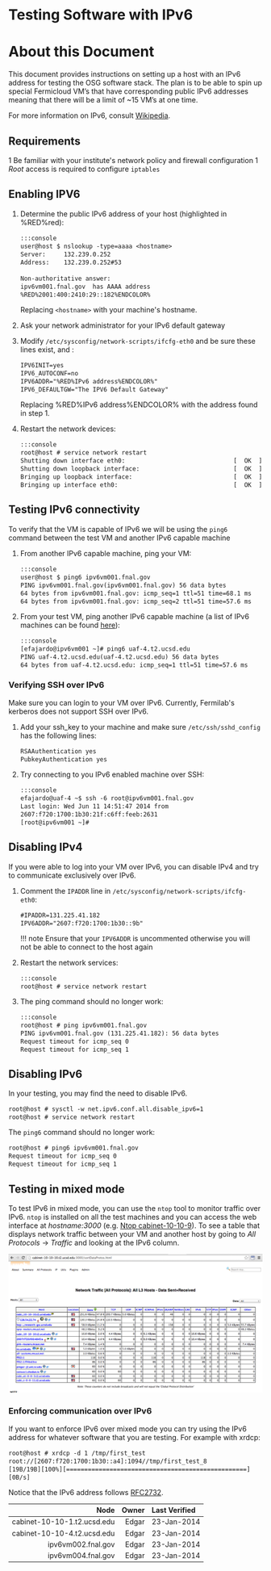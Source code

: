 Testing Software with IPv6
==========================


About this Document
===================

This document provides instructions on setting up a host with an IPv6 address for testing the OSG software stack. The plan is to be able to spin up special Fermicloud VM’s that have corresponding public IPv6 addresses meaning that there will be a limit of ~15 VM’s at one time.

For more information on IPv6, consult [Wikipedia](http://en.wikipedia.org/wiki/IPv6).

Requirements
------------

1 Be familiar with your institute's network policy and firewall configuration 1 *Root* access is required to configure `iptables`

Enabling IPV6
-------------

1.  Determine the public IPv6 address of your host (highlighted in %RED%red<span class="twiki-macro ENDCOLOR">): 

        :::console
        user@host $ nslookup -type=aaaa <hostname>
        Server:     132.239.0.252      
        Address:    132.239.0.252#53      
        
        Non-authoritative answer:
        ipv6vm001.fnal.gov  has AAAA address %RED%2001:400:2410:29::182%ENDCOLOR%

    Replacing `<hostname>` with your machine's hostname.

2.  Ask your network administrator for your IPv6 default gateway
3.  Modify `/etc/sysconfig/network-scripts/ifcfg-eth0` and be sure these lines exist, and : 

        IPV6INIT=yes
        IPV6_AUTOCONF=no
        IPV6ADDR="%RED%IPv6 address%ENDCOLOR%"
        IPV6_DEFAULTGW="The IPV6 Default Gateway"

    Replacing %RED%IPv6 address%ENDCOLOR% with the address found in step 1.

4.  Restart the network devices:

        :::console
        root@host # service network restart
        Shutting down interface eth0:                              [  OK  ]
        Shutting down loopback interface:                          [  OK  ]
        Bringing up loopback interface:                            [  OK  ]
        Bringing up interface eth0:                                [  OK  ]

Testing IPv6 connectivity
-------------------------

To verify that the VM is capable of IPv6 we will be using the `ping6` command between the test VM and another IPv6 capable machine

1.  From another IPv6 capable machine, ping your VM:

        :::console
        user@host $ ping6 ipv6vm001.fnal.gov
        PING ipv6vm001.fnal.gov(ipv6vm001.fnal.gov) 56 data bytes
        64 bytes from ipv6vm001.fnal.gov: icmp_seq=1 ttl=51 time=68.1 ms
        64 bytes from ipv6vm001.fnal.gov: icmp_seq=2 ttl=51 time=57.6 ms

2.  From your test VM, ping another IPv6 capable machine (a list of IPv6 machines can be found [here](#Ipv6Vms)):

        :::console
        [efajardo@ipv6vm001 ~]# ping6 uaf-4.t2.ucsd.edu
        PING uaf-4.t2.ucsd.edu(uaf-4.t2.ucsd.edu) 56 data bytes
        64 bytes from uaf-4.t2.ucsd.edu: icmp_seq=1 ttl=51 time=57.6 ms

### Verifying SSH over IPv6

Make sure you can login to your VM over IPv6. Currently, Fermilab's kerberos does not support SSH over IPv6.

1.  Add your ssh\_key to your machine and make sure `/etc/ssh/sshd_config` has the following lines: 

        RSAAuthentication yes
        PubkeyAuthentication yes

2.  Try connecting to you IPv6 enabled machine over SSH: 

        :::console
        efajardo@uaf-4 ~$ ssh -6 root@ipv6vm001.fnal.gov
        Last login: Wed Jun 11 14:51:47 2014 from 2607:f720:1700:1b30:21f:c6ff:feeb:2631
        [root@ipv6vm001 ~]#  

Disabling IPv4
--------------

If you were able to log into your VM over IPv6, you can disable IPv4 and try to communicate exclusively over IPv6.

1.  Comment the `IPADDR` line in `/etc/sysconfig/network-scripts/ifcfg-eth0`:

        #IPADDR=131.225.41.182
        IPV6ADDR="2607:f720:1700:1b30::9b"

    !!! note
        Ensure that your `IPV6ADDR` is uncommented otherwise you will not be able to connect to the host again

2.  Restart the network services: 

        :::console
        root@host # service network restart

3.  The ping command should no longer work: 

        :::console
        root@host # ping ipv6vm001.fnal.gov
        PING ipv6vm001.fnal.gov (131.225.41.182): 56 data bytes
        Request timeout for icmp_seq 0
        Request timeout for icmp_seq 1

Disabling IPv6
--------------

In your testing, you may find the need to disable IPv6.

``` console
root@host # sysctl -w net.ipv6.conf.all.disable_ipv6=1
root@host # service network restart
```

The `ping6` command should no longer work: 

``` console
root@host # ping6 ipv6vm001.fnal.gov
Request timeout for icmp_seq 0
Request timeout for icmp_seq 1
```

Testing in mixed mode
---------------------

To test IPv6 in mixed mode, you can use the `ntop` tool to monitor traffic over IPv6. `ntop` is installed on all the test machines and you can access the web interface at *hostname:3000* (e.g. [Ntop cabinet-10-10-9](http://cabinet-10-10-9.t2.ucsd.edu:3000/)). To see a table that displays network traffic between your VM and another host by going to *All Protocols* -> *Traffic* and looking at the IPv6 column.

![NTP-web](../images/ipv6-testing.png)

### Enforcing communication over IPv6

If you want to enforce IPv6 over mixed mode you can try using the IPv6 address for whatever software that you are testing. For example with xrdcp:

``` console
root@host # xrdcp -d 1 /tmp/first_test root://[2607:f720:1700:1b30::a4]:1094//tmp/first_test_8
[19B/19B][100%][==================================================][0B/s] 
```

Notice that the IPv6 address follows [RFC2732](http://www.ietf.org/rfc/rfc2732.txt).

| Node|  Owner| Last Verified |
|----------------------------:|------:|:--------------|
|  cabinet-10-10-1.t2.ucsd.edu|  Edgar| 23-Jan-2014   |
|  cabinet-10-10-4.t2.ucsd.edu|  Edgar| 23-Jan-2014   |
|           ipv6vm002.fnal.gov|  Edgar| 23-Jan-2014   |
|           ipv6vm004.fnal.gov|  Edgar| 23-Jan-2014   |



